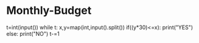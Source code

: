 # Monthly-Budget
t=int(input())
while t:
    x,y=map(int,input().split())
    if((y*30)<=x):
        print("YES")
    else:
        print("NO")
    t-=1
